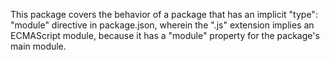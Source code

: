 This package covers the behavior of a package that has an implicit "type":
"module" directive in package.json, wherein the ".js" extension implies an
ECMAScript module, because it has a "module" property for the package's main
module.
